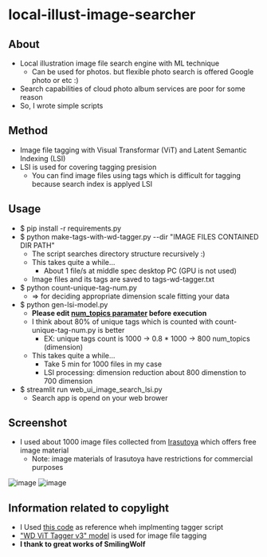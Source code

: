 # local-illust-image-searcher
## About
- Local illustration image file search engine with ML technique
  - Can be used for photos. but flexible photo search is offered Google photo or etc :)
- Search capabilities of cloud photo album services are poor for some reason
- So, I wrote simple scripts

## Method
- Image file tagging with Visual Transformar (ViT) and Latent Semantic Indexing (LSI)
- LSI is used for covering tagging presision
  - You can find image files using tags which is difficult for tagging because search index is applyed LSI

## Usage
- $ pip install -r requirements.py
- $ python make-tags-with-wd-tagger.py --dir "IMAGE FILES CONTAINED DIR PATH"
  - The script searches directory structure recursively :)
  - This takes quite a while...
    - About 1 file/s at middle spec desktop PC (GPU is not used)
  - Image files and its tags are saved to tags-wd-tagger.txt
- $ python count-unique-tag-num.py
  - => for deciding appropriate dimension scale fitting your data
- $ python gen-lsi-model.py
  - **Please edit [num_topics paramater](https://github.com/ryogrid/local-illust-image-searcher/blob/main/gen-lsi-model.py#L51) before execution**
  - I think about 80% of unique tags which is counted with count-unique-tag-num.py is better
    - EX: unique tags count is 1000 -> 0.8 * 1000 -> 800 num_topics (dimension)
  - This takes quite a while...
    - Take 5 min for 1000 files in my case
    - LSI processing: dimension reduction about 800 dimenstion to 700 dimension  
- $ streamlit run web_ui_image_search_lsi.py
  - Search app is opend on your web brower

## Screenshot
- I used about 1000 image files collected from [Irasutoya](https://www.irasutoya.com/) which offers free image material
  - Note: image materials of Irasutoya have restrictions for commercial purposes

![image](https://github.com/user-attachments/assets/3e3a6dce-b3aa-491f-8727-52282821ac7f)
![image](https://github.com/user-attachments/assets/3e66dd5e-7e68-4c68-9d29-884d08ae1e18)


## Information related to copylight
- I Used [this code](https://huggingface.co/spaces/SmilingWolf/wd-tagger/blob/main/app.py) as reference wheh implmenting tagger script
- ["WD ViT Tagger v3" model](https://huggingface.co/SmilingWolf/wd-vit-tagger-v3) is used for image file tagging
- **I thank to great works of SmilingWolf**
